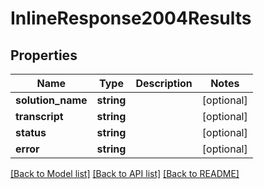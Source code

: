 # InlineResponse2004Results

## Properties
Name | Type | Description | Notes
------------ | ------------- | ------------- | -------------
**solution_name** | **string** |  | [optional] 
**transcript** | **string** |  | [optional] 
**status** | **string** |  | [optional] 
**error** | **string** |  | [optional] 

[[Back to Model list]](../README.md#documentation-for-models) [[Back to API list]](../README.md#documentation-for-api-endpoints) [[Back to README]](../README.md)


